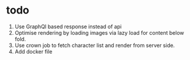 # todo
1. Use GraphQl based response instead of api
2. Optimise rendering by loading images via lazy load for content below fold.
3. Use crown job to fetch character list and render from server side.
4. Add docker file